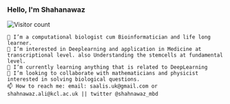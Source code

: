 ### Hello, I'm Shahanawaz
![Visitor count](https://komarev.com/ghpvc/?username=shahnawazkcl)

    👋 I’m a computational biologist cum Bioinformatician and life long learner.
    👀 I’m interested in Deeplearning and application in Medicine at transcriptional level. also Understanding the stemcells at fundamental level.
    🌱 I’m currently learning anything that is related to DeepLearning
    💞️ I’m looking to collaborate with mathematicians and physicist interested in solving biological questions.
    📫 How to reach me: email: saalis.uk@gmail.com or shahnawaz.ali@kcl.ac.uk || twitter @shahnawaz_mbd

<!---
shahnawazkcl/shahnawazkcl is a ✨ special ✨ repository because its `README.md` (this file) appears on your GitHub profile.
You can click the Preview link to take a look at your changes.
--->

